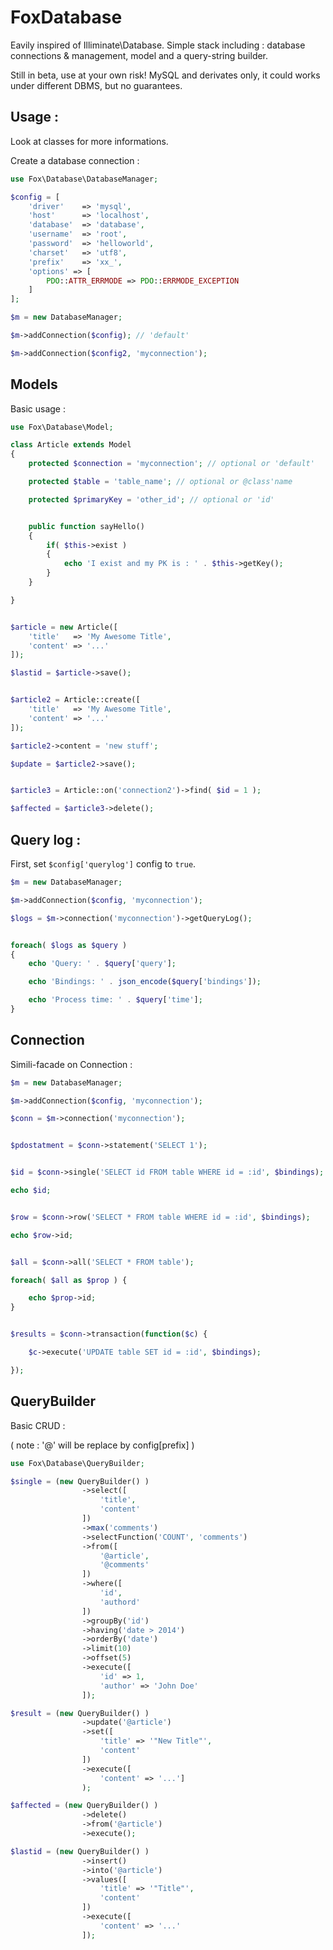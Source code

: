 # FoxDatabase

Eavily inspired of Illiminate\Database. Simple stack including :
database connections & management, model and a query-string builder.

Still in beta, use at your own risk! MySQL and derivates only,
it could works under different DBMS, but no guarantees.


## Usage :

Look at classes for more informations.

Create a database connection :

```PHP
use Fox\Database\DatabaseManager;

$config = [
    'driver'    => 'mysql',
    'host'      => 'localhost',
    'database'  => 'database',
    'username'  => 'root',
    'password'  => 'helloworld',
    'charset'   => 'utf8',
    'prefix'    => 'xx_',
    'options' => [
        PDO::ATTR_ERRMODE => PDO::ERRMODE_EXCEPTION
    ]
];

$m = new DatabaseManager;

$m->addConnection($config); // 'default'

$m->addConnection($config2, 'myconnection');
```


## Models

Basic usage :

```PHP
use Fox\Database\Model;

class Article extends Model
{
    protected $connection = 'myconnection'; // optional or 'default'

    protected $table = 'table_name'; // optional or @class'name

    protected $primaryKey = 'other_id'; // optional or 'id'


    public function sayHello()
    {
        if( $this->exist )
        {
            echo 'I exist and my PK is : ' . $this->getKey();
        }
    }

}


$article = new Article([
    'title'   => 'My Awesome Title',
    'content' => '...'
]);

$lastid = $article->save();


$article2 = Article::create([
    'title'   => 'My Awesome Title',
    'content' => '...'
]);

$article2->content = 'new stuff';

$update = $article2->save();


$article3 = Article::on('connection2')->find( $id = 1 );

$affected = $article3->delete();
```


## Query log :

First, set `$config['querylog']` config to `true`.

```PHP
$m = new DatabaseManager;

$m->addConnection($config, 'myconnection');

$logs = $m->connection('myconnection')->getQueryLog();


foreach( $logs as $query )
{
    echo 'Query: ' . $query['query'];

    echo 'Bindings: ' . json_encode($query['bindings']);

    echo 'Process time: ' . $query['time'];
}
```

## Connection

Simili-facade on Connection :

```PHP
$m = new DatabaseManager;

$m->addConnection($config, 'myconnection');

$conn = $m->connection('myconnection');


$pdostatment = $conn->statement('SELECT 1');


$id = $conn->single('SELECT id FROM table WHERE id = :id', $bindings);

echo $id;


$row = $conn->row('SELECT * FROM table WHERE id = :id', $bindings);

echo $row->id;


$all = $conn->all('SELECT * FROM table');

foreach( $all as $prop ) {

    echo $prop->id;
}


$results = $conn->transaction(function($c) {

    $c->execute('UPDATE table SET id = :id', $bindings);

});
```

## QueryBuilder

Basic CRUD :

( note : '@' will be replace by config[prefix] )

```PHP
use Fox\Database\QueryBuilder;

$single = (new QueryBuilder() )
                ->select([
                    'title',
                    'content'
                ])
                ->max('comments')
                ->selectFunction('COUNT', 'comments')
                ->from([
                    '@article',
                    '@comments'
                ])
                ->where([
                    'id',
                    'authord'
                ])
                ->groupBy('id')
                ->having('date > 2014')
                ->orderBy('date')
                ->limit(10)
                ->offset(5)
                ->execute([
                    'id' => 1,
                    'author' => 'John Doe'
                ]);

$result = (new QueryBuilder() )
                ->update('@article')
                ->set([
                    'title' => '"New Title"',
                    'content'
                ])
                ->execute([
                    'content' => '...']
                );

$affected = (new QueryBuilder() )
                ->delete()
                ->from('@article')
                ->execute();

$lastid = (new QueryBuilder() )
                ->insert()
                ->into('@article')
                ->values([
                    'title' => '"Title"',
                    'content'
                ])
                ->execute([
                    'content' => '...'
                ]);
```

